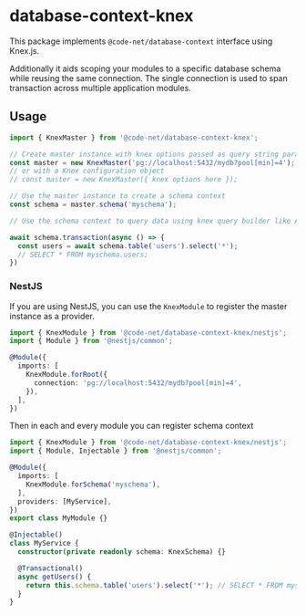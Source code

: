 # database-context-knex

This package implements `@code-net/database-context` interface using Knex.js.

Additionally it aids scoping your modules to a specific database schema while reusing the same connection. The single connection is used to span transaction across multiple application modules.

## Usage

```typescript
import { KnexMaster } from '@code-net/database-context-knex';

// Create master instance with knex options passed as query string parameters
const master = new KnexMaster('pg://localhost:5432/mydb?pool[min]=4');
// or with a Knex configuration object
// const master = new KnexMaster({ knex options here });

// Use the master instance to create a schema context
const schema = master.schema('myschema');

// Use the schema context to query data using knex query builder like API

await schema.transaction(async () => {
  const users = await schema.table('users').select('*');
  // SELECT * FROM myschema.users;
})
```

### NestJS

If you are using NestJS, you can use the `KnexModule` to register the master instance as a provider.

```typescript
import { KnexModule } from '@code-net/database-context-knex/nestjs';
import { Module } from '@nestjs/common';

@Module({
  imports: [
    KnexModule.forRoot({
      connection: 'pg://localhost:5432/mydb?pool[min]=4',
    }),
  ],
})
```

Then in each and every module you can register schema context

```typescript
import { KnexModule } from '@code-net/database-context-knex/nestjs';
import { Module, Injectable } from '@nestjs/common';

@Module({
  imports: [
    KnexModule.forSchema('myschema'),
  ],
  providers: [MyService],
})
export class MyModule {}

@Injectable()
class MyService {
  constructor(private readonly schema: KnexSchema) {}

  @Transactional()
  async getUsers() {
    return this.schema.table('users').select('*'); // SELECT * FROM myschema.users;
  }
}
```
